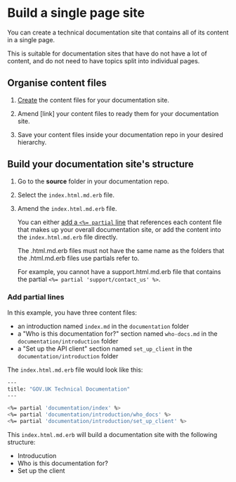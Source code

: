 # Build a single page site

You can create a technical documentation site that contains all of its content in a single page.

This is suitable for documentation sites that have do not have a lot of content, and do not need to have topics split into individual pages.

## Organise content files

1. [Create](create_new_project.html#create-a-new-project) the content files for your documentation site.

1. Amend [link] your content files to ready them for your documentation site.

1. Save your content files inside your documentation repo in your desired hierarchy.

## Build your documentation site's structure

1. Go to the __source__ folder in your documentation repo.

1. Select the `index.html.md.erb` file.

1. Amend the `index.html.md.erb` file.

    You can either [add a `<%= partial` line](single_page.html#add-partial-lines) that references each content file that makes up your overall documentation site, or add the content into the `index.html.md.erb` file directly.

    The .html.md.erb files must not have the same name as the folders that the .html.md.erb files use partials refer to.

    For example, you cannot have a support.html.md.erb file that contains the partial `<%= partial 'support/contact_us' %>`.

### Add partial lines

In this example, you have three content files:

- an introduction named `index.md` in the `documentation` folder
- a "Who is this documentation for?" section named `who-docs.md` in the `documentation/introduction` folder
- a "Set up the API client" section named `set_up_client` in the `documentation/introduction` folder

The `index.html.md.erb` file would look like this:

```bash
---
title: "GOV.UK Technical Documentation"
---

<%= partial 'documentation/index' %>
<%= partial 'documentation/introduction/who_docs' %>
<%= partial 'documentation/introduction/set_up_client' %>
```

This `index.html.md.erb` will build a documentation site with the following structure:

- Introducution
- Who is this documentation for?
- Set up the client
